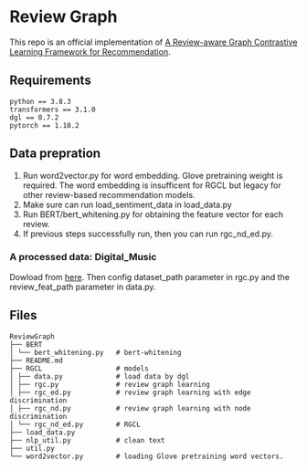 # Review Graph

This repo is an official implementation of [A Review-aware Graph Contrastive Learning Framework for Recommendation](https://dl.acm.org/doi/abs/10.1145/3477495.3531927).

## Requirements

```
python == 3.8.3
transformers == 3.1.0
dgl == 0.7.2
pytorch == 1.10.2
```

## Data prepration

1. Run word2vector.py for word embedding. Glove pretraining weight is required. The word embedding is insufficent for RGCL but legacy for other review-based recommendation models. 
2. Make sure can run load_sentiment_data in load_data.py 
3. Run BERT/bert_whitening.py for obtaining the feature vector for each review.
4. If previous steps successfully run, then you can run rgc_nd_ed.py. 

### A processed data: Digital_Music
Dowload from [here](https://drive.google.com/drive/folders/1OPkb_XLlxDp4otLy5-WKX4j_RvxODPuj?usp=sharing).
Then config dataset_path parameter in rgc.py and the review_feat_path parameter in data.py.

## Files
```
ReviewGraph
├── BERT
│ └── bert_whitening.py   # bert-whitening 
├── README.md
├── RGCL                  # models
│ ├── data.py             # load data by dgl
│ ├── rgc.py              # review graph learning 
│ ├── rgc_ed.py           # review graph learning with edge discrimination
│ ├── rgc_nd.py           # review graph learning with node discrimination
│ └── rgc_nd_ed.py        # RGCL
├── load_data.py		  
├── nlp_util.py           # clean text
├── util.py				
└── word2vector.py        # loading Glove pretraining word vectors.
```
